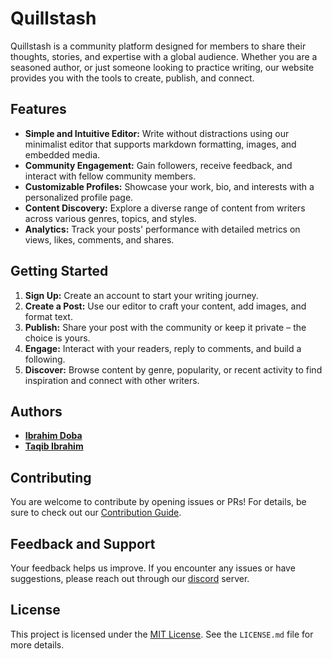 # Quillstash

Quillstash is a community platform designed for members to share their thoughts, stories, and expertise with a global audience. Whether you are a seasoned author, or just someone looking to practice writing, our website provides you with the tools to create, publish, and connect.

## Features

- **Simple and Intuitive Editor:** Write without distractions using our minimalist editor that supports markdown formatting, images, and embedded media.
- **Community Engagement:** Gain followers, receive feedback, and interact with fellow community members.
- **Customizable Profiles:** Showcase your work, bio, and interests with a personalized profile page.
- **Content Discovery:** Explore a diverse range of content from writers across various genres, topics, and styles.
- **Analytics:** Track your posts' performance with detailed metrics on views, likes, comments, and shares.

## Getting Started

1. **Sign Up:** Create an account to start your writing journey.
2. **Create a Post:** Use our editor to craft your content, add images, and format text.
3. **Publish:** Share your post with the community or keep it private – the choice is yours.
4. **Engage:** Interact with your readers, reply to comments, and build a following.
5. **Discover:** Browse content by genre, popularity, or recent activity to find inspiration and connect with other writers.

## Authors

- [**Ibrahim Doba**](https://github.com/ibrahimdoba)
- [**Taqib Ibrahim**](https://github.com/taqh)

## Contributing

You are welcome to contribute by opening issues or PRs! For details, be sure to check out our [Contribution Guide](/CONTRIBUTING.md).

## Feedback and Support

Your feedback helps us improve. If you encounter any issues or have suggestions, please reach out through our [discord](https://discord.gg/vkYvY4D3RA) server.

## License

This project is licensed under the [MIT License](LICENSE.md). See the `LICENSE.md` file for more details.
